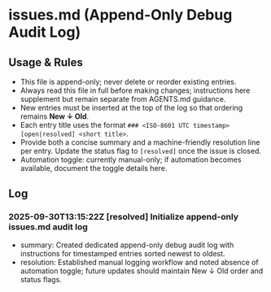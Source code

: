 # issues.md (Append-Only Debug Audit Log)

## Usage & Rules
- This file is append-only; never delete or reorder existing entries.
- Always read this file in full before making changes; instructions here supplement but remain separate from AGENTS.md guidance.
- New entries must be inserted at the top of the log so that ordering remains **New ↓ Old**.
- Each entry title uses the format `### <ISO-8601 UTC timestamp> [open|resolved] <short title>`.
- Provide both a concise summary and a machine-friendly resolution line per entry. Update the status flag to `[resolved]` once the issue is closed.
- Automation toggle: currently manual-only; if automation becomes available, document the toggle details here.

## Log
### 2025-09-30T13:15:22Z [resolved] Initialize append-only issues.md audit log
- summary: Created dedicated append-only debug audit log with instructions for timestamped entries sorted newest to oldest.
- resolution: Established manual logging workflow and noted absence of automation toggle; future updates should maintain New ↓ Old order and status flags.
